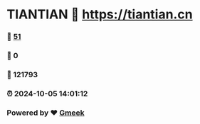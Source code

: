# TIANTIAN :link: https://tiantian.cn 
### :page_facing_up: [51](https://tiantian.cn/tag.html) 
### :speech_balloon: 0 
### :hibiscus: 121793 
### :alarm_clock: 2024-10-05 14:01:12 
### Powered by :heart: [Gmeek](https://github.com/Meekdai/Gmeek)
